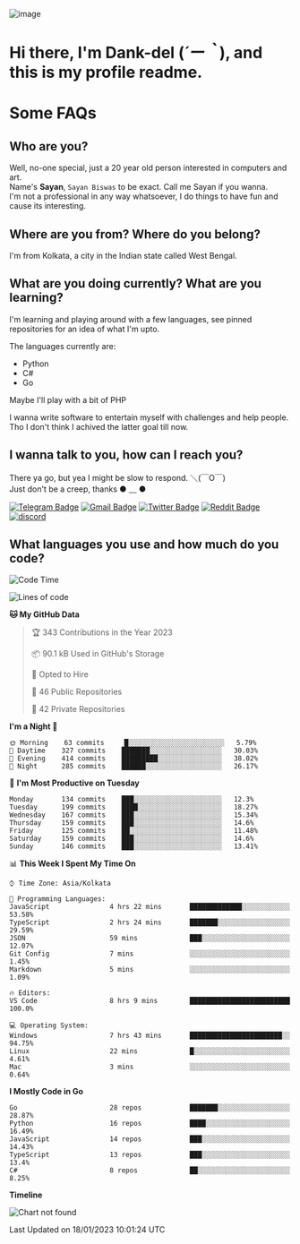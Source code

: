 ![image](https://user-images.githubusercontent.com/63096193/125182844-29f20800-e22f-11eb-8dc9-b0f2d29647bb.png)

# **Hi there, I'm Dank-del (*´ー｀*), and this is my profile readme.**
<!--  [![Profile views](https://gpvc.arturio.dev/dank-del)](https://github.com/dank-del) -->
# Some FAQs

## **Who are you?**

Well, no-one special, just a 20 year old person interested in computers and art. \
Name's **Sayan**, `Sayan Biswas` to be exact. Call me Sayan if you wanna. \
I'm not a professional in any way whatsoever, I do things to have fun and cause its interesting.

## **Where are you from? Where do you belong?**

I'm from Kolkata, a city in the Indian state called West Bengal.

## **What are you doing currently? What are you learning?**

I'm learning and playing around with a few languages, see pinned repositories for an idea of what I'm upto.

The languages currently are:

- Python
- C#
- Go

Maybe I'll play with a bit of PHP

I wanna write software to entertain myself with challenges and help people. \
Tho I don't think I achived the latter goal till now.

<!--## **Eww, I see a weeb profile.**

Can't help it, it's the best way to hide my face on this account
> Why do people hate weebs .-.

## **Cool, what more interests you?**

My interests are quite, weird. They're scattered all over the place. \
I've been fascinated by music and have studied it since the age of 6, I've performed on stage and on air but yeah now I've been away from that. I specialize in key instruments. \
Another thing that interests me is Media Production, aka, working with audio, video and broadcasting media.

> I just like art in general. also feeds the reason of me being obsessed with Japanese drawings (⋟ ﹏ ⋞)-->

## **I wanna talk to you, how can I reach you?**

There ya go, but yea I might be slow to respond. ＼(￣O￣) \
Just don't be a creep, thanks ● ﹏ ●

[![Telegram Badge](https://img.shields.io/badge/-dank_as_fuck-1ca0f1?style=flat-square&logo=telegram&logoColor=white&link=https://t.me/dank_as_fuck)](https://t.me/dank_as_fuck)
[![Gmail Badge](https://img.shields.io/badge/-sayan@asia.com-c14438?style=flat-square&logo=Gmail&logoColor=white&link=mailto:sayan@asia.com)](mailto:sayan@asia.com)
[![Twitter Badge](https://img.shields.io/twitter/follow/TheDankDel?style=social)](https://twitter.com/TheDankDel)
[![Reddit Badge](https://img.shields.io/reddit/user-karma/combined/dank_as_fuck_?style=social)](https://www.reddit.com/user/dank_as_fuck_/)
[![discord](https://discord-md-badge.vercel.app/api/shield/506536929152466945?style=social)](https://discordapp.com/users/506536929152466945)

## **What languages you use and how much do you code?**

<!--START_SECTION:waka-->
![Code Time](http://img.shields.io/badge/Code%20Time-1%2C012%20hrs%2032%20mins-blue)

![Lines of code](https://img.shields.io/badge/From%20Hello%20World%20I%27ve%20Written-1%20Million%20lines%20of%20code-blue)

**🐱 My GitHub Data** 

> 🏆 343 Contributions in the Year 2023
 > 
> 📦 90.1 kB Used in GitHub's Storage 
 > 
> 💼 Opted to Hire
 > 
> 📜 46 Public Repositories 
 > 
> 🔑 42 Private Repositories  
 > 
**I'm a Night 🦉** 

```text
🌞 Morning    63 commits     █░░░░░░░░░░░░░░░░░░░░░░░░   5.79% 
🌆 Daytime    327 commits    ███████░░░░░░░░░░░░░░░░░░   30.03% 
🌃 Evening    414 commits    █████████░░░░░░░░░░░░░░░░   38.02% 
🌙 Night      285 commits    ██████░░░░░░░░░░░░░░░░░░░   26.17%

```
📅 **I'm Most Productive on Tuesday** 

```text
Monday       134 commits    ███░░░░░░░░░░░░░░░░░░░░░░   12.3% 
Tuesday      199 commits    ████░░░░░░░░░░░░░░░░░░░░░   18.27% 
Wednesday    167 commits    ███░░░░░░░░░░░░░░░░░░░░░░   15.34% 
Thursday     159 commits    ███░░░░░░░░░░░░░░░░░░░░░░   14.6% 
Friday       125 commits    ██░░░░░░░░░░░░░░░░░░░░░░░   11.48% 
Saturday     159 commits    ███░░░░░░░░░░░░░░░░░░░░░░   14.6% 
Sunday       146 commits    ███░░░░░░░░░░░░░░░░░░░░░░   13.41%

```


📊 **This Week I Spent My Time On** 

```text
⌚︎ Time Zone: Asia/Kolkata

💬 Programming Languages: 
JavaScript               4 hrs 22 mins       █████████████░░░░░░░░░░░░   53.58% 
TypeScript               2 hrs 24 mins       ███████░░░░░░░░░░░░░░░░░░   29.59% 
JSON                     59 mins             ███░░░░░░░░░░░░░░░░░░░░░░   12.07% 
Git Config               7 mins              ░░░░░░░░░░░░░░░░░░░░░░░░░   1.45% 
Markdown                 5 mins              ░░░░░░░░░░░░░░░░░░░░░░░░░   1.09%

🔥 Editors: 
VS Code                  8 hrs 9 mins        █████████████████████████   100.0%

💻 Operating System: 
Windows                  7 hrs 43 mins       ███████████████████████░░   94.75% 
Linux                    22 mins             █░░░░░░░░░░░░░░░░░░░░░░░░   4.61% 
Mac                      3 mins              ░░░░░░░░░░░░░░░░░░░░░░░░░   0.64%

```

**I Mostly Code in Go** 

```text
Go                       28 repos            ███████░░░░░░░░░░░░░░░░░░   28.87% 
Python                   16 repos            ████░░░░░░░░░░░░░░░░░░░░░   16.49% 
JavaScript               14 repos            ███░░░░░░░░░░░░░░░░░░░░░░   14.43% 
TypeScript               13 repos            ███░░░░░░░░░░░░░░░░░░░░░░   13.4% 
C#                       8 repos             ██░░░░░░░░░░░░░░░░░░░░░░░   8.25%

```


**Timeline**

![Chart not found](https://raw.githubusercontent.com/Dank-del/Dank-del/main/charts/bar_graph.png) 


 Last Updated on 18/01/2023 10:01:24 UTC
<!--END_SECTION:waka-->

<!--## **Can I stalk your spotify?**

Um sure.

![OwO Spotify](https://spotify-recently-played-readme.vercel.app/api?user=31fdrsslnr7nvq4ytqwtw7c4rxfm&count=5)-->
